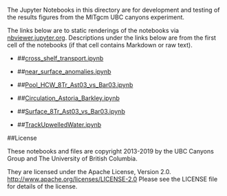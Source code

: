 The Jupyter Notebooks in this directory are for development and testing of
the results figures from the MITgcm UBC canyons experiment.

The links below are to static renderings of the notebooks via
[nbviewer.jupyter.org](http://nbviewer.jupyter.org/).
Descriptions under the links below are from the first cell of the notebooks
(if that cell contains Markdown or raw text).

* ##[cross_shelf_transport.ipynb](http://nbviewer.jupyter.org/urls/bitbucket.org/canyonsubc/outputanalysisnotebooks/raw/tip/forPaper2/cross_shelf_transport.ipynb)  
    
* ##[near_surface_anomalies.ipynb](http://nbviewer.jupyter.org/urls/bitbucket.org/canyonsubc/outputanalysisnotebooks/raw/tip/forPaper2/near_surface_anomalies.ipynb)  
    
* ##[Pool_HCW_8Tr_Ast03_vs_Bar03.ipynb](http://nbviewer.jupyter.org/urls/bitbucket.org/canyonsubc/outputanalysisnotebooks/raw/tip/forPaper2/Pool_HCW_8Tr_Ast03_vs_Bar03.ipynb)  
    
* ##[Circulation_Astoria_Barkley.ipynb](http://nbviewer.jupyter.org/urls/bitbucket.org/canyonsubc/outputanalysisnotebooks/raw/tip/forPaper2/Circulation_Astoria_Barkley.ipynb)  
    
* ##[Surface_8Tr_Ast03_vs_Bar03.ipynb](http://nbviewer.jupyter.org/urls/bitbucket.org/canyonsubc/outputanalysisnotebooks/raw/tip/forPaper2/Surface_8Tr_Ast03_vs_Bar03.ipynb)  
    
* ##[TrackUpwelledWater.ipynb](http://nbviewer.jupyter.org/urls/bitbucket.org/canyonsubc/outputanalysisnotebooks/raw/tip/forPaper2/TrackUpwelledWater.ipynb)  
    

##License

These notebooks and files are copyright 2013-2019
by the UBC Canyons Group and The University of British Columbia.

They are licensed under the Apache License, Version 2.0.
http://www.apache.org/licenses/LICENSE-2.0
Please see the LICENSE file for details of the license.
